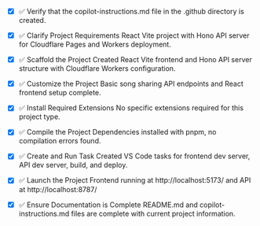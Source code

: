 <!-- Use this file to provide workspace-specific custom instructions to Copilot. For more details, visit https://code.visualstudio.com/docs/copilot/copilot-customization#_use-a-githubcopilotinstructionsmd-file -->
- [x] ✅ Verify that the copilot-instructions.md file in the .github directory is created.

- [x] ✅ Clarify Project Requirements
	React Vite project with Hono API server for Cloudflare Pages and Workers deployment.

- [x] ✅ Scaffold the Project
	Created React Vite frontend and Hono API server structure with Cloudflare Workers configuration.

- [x] ✅ Customize the Project
	Basic song sharing API endpoints and React frontend setup complete.

- [x] ✅ Install Required Extensions
	No specific extensions required for this project type.

- [x] ✅ Compile the Project
	Dependencies installed with pnpm, no compilation errors found.

- [x] ✅ Create and Run Task
	Created VS Code tasks for frontend dev server, API dev server, build, and deploy.

- [x] ✅ Launch the Project
	Frontend running at http://localhost:5173/ and API at http://localhost:8787/

- [x] ✅ Ensure Documentation is Complete
	README.md and copilot-instructions.md files are complete with current project information.